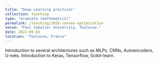 ```yaml
---
title: "Deep Learning practical"
collection: teaching
type: "Graduate (mathematics)"
permalink: /teaching/2020-convex-optimization
venue: "Paul Sabatier University, Toulouse."
date: 2022-09-01
location: "Toulouse, France"
---
```


Introduction to several architectures such as MLPs, CNNs, Autoencoders, U-nets. Introduction to Keras, Tensorflow, Scikit-learn.